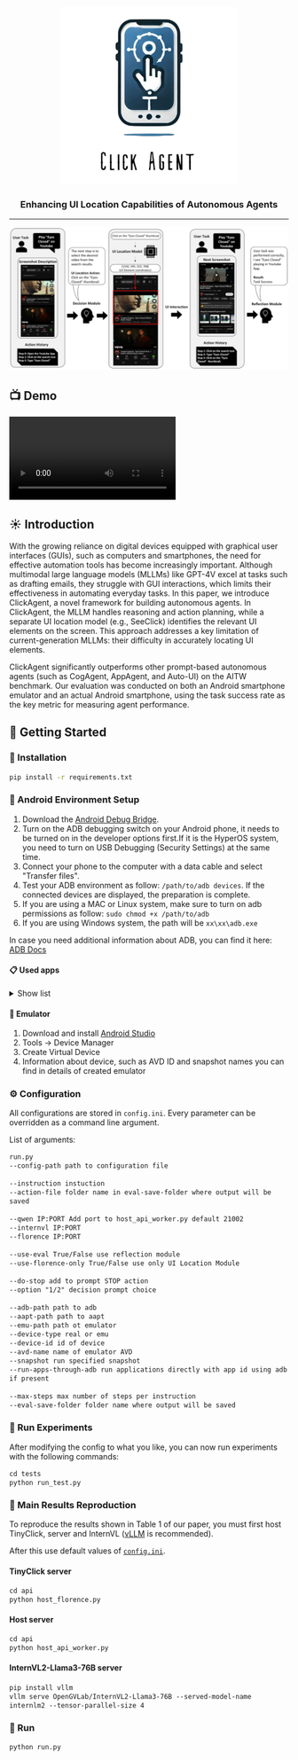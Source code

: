 <p align="center">
  <img src="./assets/title_image.png" width="320" height="320"/>
</p>

<div align="center">
<h3>Enhancing UI Location Capabilities of Autonomous Agents</h3>
</div>
  
<div align="center">
<hr>
</div>

  
![](./assets/overview_architecture.png)
## 📺 Demo
![Watch the demo](./assets/examples.mp4)


## ☀️ Introduction

With the growing reliance on digital devices equipped with graphical user interfaces (GUIs), such as computers and smartphones, the need for effective automation tools has become increasingly important. Although multimodal large language models (MLLMs) like GPT-4V excel at tasks such as drafting emails, they struggle with GUI interactions, which limits their effectiveness in automating everyday tasks. In this paper, we introduce ClickAgent, a novel framework for building autonomous agents. In ClickAgent, the MLLM handles reasoning and action planning, while a separate UI location model (e.g., SeeClick) identifies the relevant UI elements on the screen. This approach addresses a key limitation of current-generation MLLMs: their difficulty in accurately locating UI elements.

ClickAgent significantly outperforms other prompt-based autonomous agents (such as CogAgent, AppAgent, and Auto-UI) on the AITW benchmark. Our evaluation was conducted on both an Android smartphone emulator and an actual Android smartphone, using the task success rate as the key metric for measuring agent performance.


## 🚀 Getting Started

### 🔧 Installation
```bash
pip install -r requirements.txt
```

### 🤖 Android Environment Setup

1. Download the [Android Debug Bridge](https://developer.android.com/tools/releases/platform-tools?hl=en).
2. Turn on the ADB debugging switch on your Android phone, it needs to be turned on in the developer options first.If it is the HyperOS system, you need to turn on USB Debugging (Security Settings) at the same time.
3. Connect your phone to the computer with a data cable and select "Transfer files".
4. Test your ADB environment as follow: `/path/to/adb devices`. If the connected devices are displayed, the preparation is complete.
5. If you are using a MAC or Linux system, make sure to turn on adb permissions as follow: `sudo chmod +x /path/to/adb`
6. If you are using Windows system, the path will be `xx\xx\adb.exe`

In case you need additional information about ADB, you can find it here: [ADB Docs](https://developer.android.com/tools/adb)
  
#### 📋 Used apps

<details>
  <summary>Show list</summary>

    1. Clock
    2. Calendar
    3. Files
    4. Messages
    5. Contacts
    6. Calculator
    7. Settings
    8. Gmail
    9. Google Chrome
    10. Google Maps
    11. Google Play
    12. Google Movies
    13. Google Photos
    14. YouTube 
    15. YouTube Music
    16. Netflix
    17. Spotify
    18. Amazon Alexa
    19. Amazon Music
    20. Amazon Prime
    21. X (Twitter)
    22. Facebook
    23. Instagram
    24. Pandora
    25. Yahoo
    26. Yelp
    27. eBay
    28. Wikipedia

</details>

#### 📱 Emulator

1. Download and install [Android Studio](https://developer.android.com/studio)
2. Tools -> Device Manager
3. Create Virtual Device
4. Information about device, such as AVD ID and snapshot names you can find in details of created emulator

### ⚙️ Configuration

All configurations are stored in `config.ini`. Every parameter can be overridden as a command line argument. 

List of arguments:
```commandline
run.py 
--config-path path to configuration file

--instruction instuction
--action-file folder name in eval-save-folder where output will be saved

--qwen IP:PORT Add port to host_api_worker.py default 21002
--internvl IP:PORT
--florence IP:PORT

--use-eval True/False use reflection module
--use-florence-only True/False use only UI Location Module

--do-stop add to prompt STOP action
--option "1/2" decision prompt choice

--adb-path path to adb
--aapt-path path to aapt
--emu-path path ot emulator
--device-type real or emu
--device-id id of device
--avd-name name of emulator AVD
--snapshot run specified snapshot
--run-apps-through-adb run applications directly with app id using adb if present

--max-steps max number of steps per instruction 
--eval-save-folder folder name where output will be saved
```

### 🔬 Run Experiments

After modifying the config to what you like, you can now run experiments with the following commands:

```shell
cd tests
python run_test.py
```

### 📐 Main Results Reproduction

To reproduce the results shown in Table 1 of our paper, you must first host TinyClick, server and InternVL ([vLLM](https://docs.vllm.ai/en/latest/index.html) is recommended).

After this use default values of [`config.ini`](config.ini).


#### TinyClick server
```shell
cd api
python host_florence.py
```

#### Host server
```shell
cd api
python host_api_worker.py
```

#### InternVL2-Llama3-76B server 
```shell
pip install vllm
vllm serve OpenGVLab/InternVL2-Llama3-76B --served-model-name internlm2 --tensor-parallel-size 4 
```

### 🏃 Run
```shell
python run.py
```
